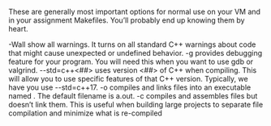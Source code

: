These are generally most important options for normal use on your VM and in your assignment Makefiles. You’ll probably end up knowing them by heart.

-Wall show all warnings. It turns on all standard C++ warnings about code that might cause unexpected or undefined behavior.
-g provides debugging feature for your program. You will need this when you want to use gdb or valgrind.
--std=c++<##> uses version <##> of C++ when compiling. This will allow you to use specific features of that C++ version. Typically, we have you use --std=c++17.
-o <filename> compiles and links files into an executable named <filename>. The default filename is a.out.
-c compiles and assembles files but doesn’t link them. This is useful when building large projects to separate file compilation and minimize what is re-compiled

